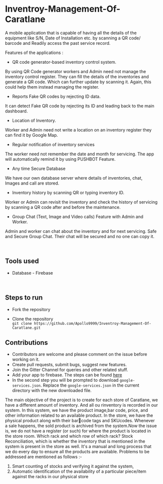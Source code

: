 # Inventroy-Management-Of-Caratlane

A mobile application that is capable of having all the details of the equipment like S/N, Date of Installation etc. by scanning a QR code/ barcode and Readily access the past service record.



Features of the applications :

* QR code generator-based inventory control system.

By using QR Code generator workers and Admin need not manage the inventory control register. They can fill the details of the inventories and generate a QR code. Which can further update by scanning it. Again, this could help them instead managing the register. 
* Reports Fake QR codes by rejecting ID data.

It can detect Fake QR code by rejecting its ID and leading back to the main dashboard.
* Location of Inventory.

Worker and Admin need not write a location on an inventory register they can find it by Google Map.
* Regular notification of inventory services

The worker need not remember the date and month for servicing. The app will automatically remind it by using PUSHBOT Feature.
* Any time  Secure Database

We have our own database server where details of inventories, chat, Images and call are stored.
* Inventory history by scanning QR or typing inventory ID.

Worker or Admin can revisit the inventory and check the history of servicing by scanning a QR code after and before the maintenance.  
* Group Chat (Text, Image and Video calls) Feature with Admin and Worker. 

Admin and worker can chat about the inventory and for next servicing. Safe and Secure Group Chat. Their chat will be secured and no one can copy it.

<br>


## Tools used
* Database - Firebase

<br>

## Steps to run

* Fork the repository

* Clone the repository  
  `git clone https://github.com/Apollo9999/Inventroy-Management-Of-Caratlane.git`   



## Contributions 

* Contributors are welcome and please comment on the issue before working on it.
* Create pull requests, submit bugs, suggest new features.
* Join the Gitter Channel for queries and other related stuff.
* Add your app to firebase. The steps can be found [here](https://firebase.google.com/docs/database/android/start)
* In the second step you will be prompted to download ```google-services.json```. Replace the ```google-services.json``` in the current directory with the new downloaded file. 

The main objective of the project is to create for each store of Caratlane, we have a different amount of inventory. 
And all ou rinventory is recorded in our system. In this system, we have the product image,bar code, price, and 
other information related to an available product. In the store, we have the physical product along with their barcode tags and SKUcodes.
Whenever a sale happens, the sold product is archived from the system.Now the issue is, we do not have a register 
(or such) for where the product is located in the store room. Which rack and which row of which rack? Stock 
Reconciliation, which is whether the inventory that is mentioned in the system is present in the store as well. It's a 
manual and long process that we do every day to ensure all the products are available.
Problems to be addressed are mentioned as follows :-
1. Smart counting of stocks and verifying it against the system,
2. Automatic identification of the availability of a particular piece/item against the racks in our physical store
